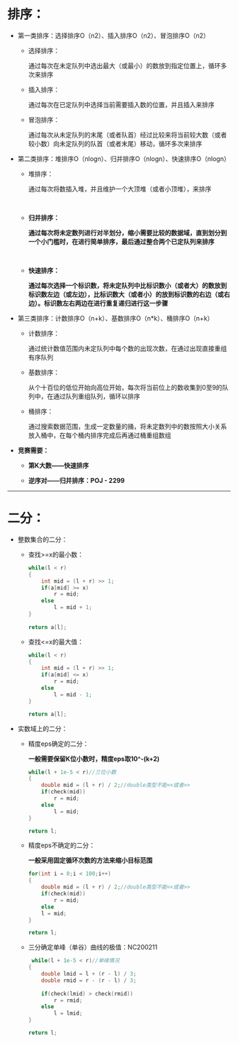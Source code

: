 # 排序：

- 第一类排序：选择排序O（n2）、插入排序O（n2）、冒泡排序O（n2）

  - 选择排序：

    通过每次在未定队列中选出最大（或最小）的数放到指定位置上，循环多次来排序

  

  - 插入排序：

    通过每次在已定队列中选择当前需要插入数的位置，并且插入来排序

  

  - 冒泡排序：

    通过每次从未定队列的末尾（或者队首）经过比较来将当前较大数（或者较小数）向未定队列的队首（或者末尾）移动，循环多次来排序

    

- 第二类排序：堆排序O（nlogn）、归并排序O（nlogn）、快速排序O（nlogn）

  - 堆排序：

    通过每次将数插入堆，并且维护一个大顶堆（或者小顶堆），来排序

  ​       

  - **归并排序：**

    **通过每次将未定数列进行对半划分，缩小需要比较的数据域，直到划分到一个小门槛时，在进行简单排序，最后通过整合两个已定队列来排序**

  ​       

  - **快速排序：**

    **通过每次选择一个标识数，将未定队列中比标识数小（或者大）的数放到标识数左边（或左边），比标识数大（或者小）的放到标识数的右边（或右边）。标识数左右两边在进行重复递归进行这一步骤**

    

- 第三类排序：计数排序O（n+k）、基数排序O（n*k）、桶排序O（n+k）

  - 计数排序：

    通过统计数值范围内未定队列中每个数的出现次数，在通过出现直接重组有序队列

    

  - 基数排序：

    从个十百位的低位开始向高位开始，每次将当前位上的数收集到0至9的队列中，在通过队列重组队列，循环以排序

   

  - 桶排序：

    通过搜索数据范围，生成一定数量的捅，将未定数列中的数按照大小关系放入桶中，在每个桶内排序完成后再通过桶重组数组

    

- **竞赛需要：**

  - **第K大数——快速排序**

  - **逆序对——归并排序：POJ - 2299**

---

# 二分：

- 整数集合的二分：

  - 查找>=x的最小数：

    ```cpp
    while(l < r)
    {
    	int mid = (l + r) >> 1;
        if(a[mid] >= x)
        	r = mid;
        else
            l = mid + 1;
    }
        		
    return a[l];
    ```
  
  - 查找<=x的最大值：
  
    ``` cpp
    while(l < r)
    {
    	int mid = (l + r) >> 1;
    	if(a[mid] <= x)
    		r = mid;
    	else
    		l = mid - 1;
    }
    
    return a[l];
    ```



- 实数域上的二分：

  - 精度eps确定的二分：

    **一般需要保留K位小数时，精度eps取10^-(k+2)**

    ``` cpp
    while(l + 1e-5 < r)//三位小数
    {
    	double mid = (l + r) / 2;//double类型不能<<或者>>
    	if(check(mid))
    		r = mid;
    	else
    		l = mid;
    }
    
    return l;
    ```

  - 精度eps不确定的二分：

    **一般采用固定循环次数的方法来缩小目标范围**

    ``` cpp
    for(int i = 0;i < 100;i++)
    {
    	double mid = (l + r) / 2;//double类型不能<<或者>>
    	if(check(mid))
    		r = mid;
    	else
    	l = mid;
    }
    
    return l;
    ```

    

  - 三分确定单峰（单谷）曲线的极值：NC200211

    ``` cpp
     while(l + 1e-5 < r)//单峰情况
    {
    	double lmid = l + (r - l) / 3;
    	double rmid = r - (r - l) / 3;
        
    	if(check(lmid) > check(rmid))
    		r = rmid;
    	else
    		l = lmid;
    }
    
    return l;
    ```

    